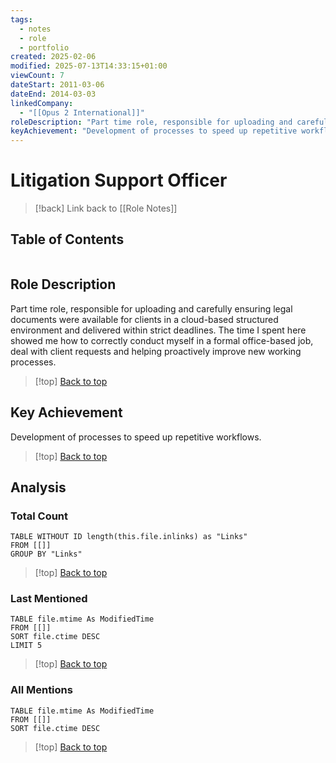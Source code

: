 ```yaml
---
tags:
  - notes
  - role
  - portfolio
created: 2025-02-06
modified: 2025-07-13T14:33:15+01:00
viewCount: 7
dateStart: 2011-03-06
dateEnd: 2014-03-03
linkedCompany:
  - "[[Opus 2 International]]"
roleDescription: "Part time role, responsible for uploading and carefully ensuring legal documents were available for clients in a cloud-based structured environment and delivered within strict deadlines. The time I spent here showed me how to correctly conduct myself in a formal office-based job, deal with client requests and helping proactively improve new working processes."
keyAchievement: "Development of processes to speed up repetitive workflows."
---
```

# Litigation Support Officer

> [!back] Link back to [[Role Notes]]

## Table of Contents
```table-of-contents
```

## Role Description

Part time role, responsible for uploading and carefully ensuring legal documents were available for clients in a cloud-based structured environment and delivered within strict deadlines. The time I spent here showed me how to correctly conduct myself in a formal office-based job, deal with client requests and helping proactively improve new working processes.

>[!top] [Back to top](#Table%20of%20Contents)

## Key Achievement

Development of processes to speed up repetitive workflows.

>[!top] [Back to top](#Table%20of%20Contents)

## Analysis

### Total Count

```dataview
TABLE WITHOUT ID length(this.file.inlinks) as "Links"
FROM [[]]
GROUP BY "Links"
```

>[!top] [Back to top](#Table%20of%20Contents)

### Last Mentioned

```dataview
TABLE file.mtime As ModifiedTime
FROM [[]]
SORT file.ctime DESC
LIMIT 5
```

>[!top] [Back to top](#Table%20of%20Contents)

### All Mentions

```dataview
TABLE file.mtime As ModifiedTime
FROM [[]]
SORT file.ctime DESC
```

>[!top] [Back to top](#Table%20of%20Contents)